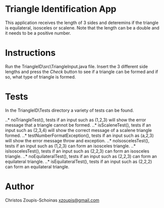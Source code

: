 # Triangle Identification App

This application receives the length of 3 sides and deteremins if the triangle is equilateral, isosceles or scalene.
Note that the length can be a double and it needs to be a positive number.


# Instructions

Run the TriangleID\src\TriangleInput.java file.
Insert the 3 different side lengths and press the *Check* button to see if a triangle can be formed and if so, what type of triangle is formed.

# Tests

In the TriangleID\Tests directory a variety of tests can be found.

..* noTriangleTest(), tests if an input such as (1,2,3) will show the error message that a triangle cannot be formed.
..* isScaleneTest(), tests if an input such as (2,3,4) will show the correct message of a scalene triangle formed.
..* testNumberFormatException(), tests if an input such as (a,2,3) will show the error message throw and exception.
..* noIsoscelesTest(), tests if an input such as (1,2,3) can form an isosceles triangle.
..* isIsoscelesTest(), tests if an input such as (2,2,3) can form an isosceles triangle.
..* noEquilateralTest(), tests if an input such as (2,2,3) can form an equilateral triangle.
..* isEquilateralTest(), tests if an input such as (2,2,2) can form an equilateral triangle.

# Author

Christos Zoupis-Schoinas xzoupis@gmail.com
